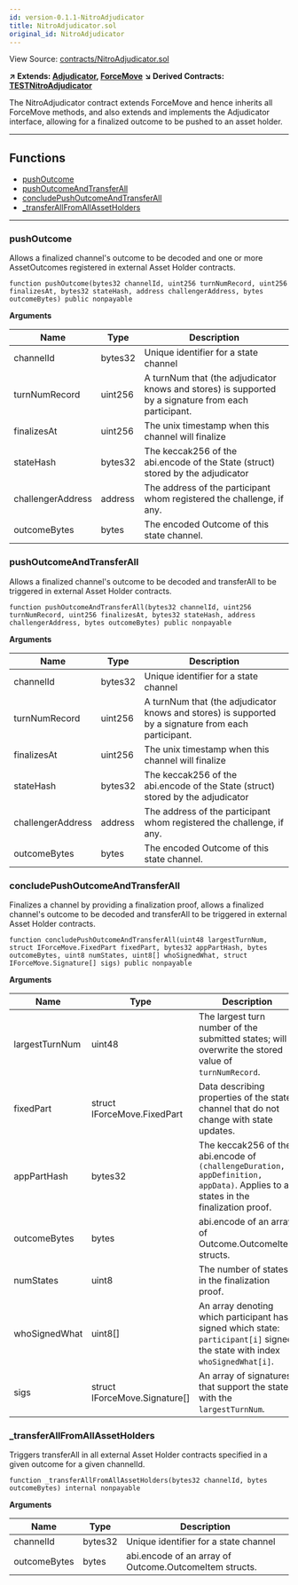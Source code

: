 ```yaml
---
id: version-0.1.1-NitroAdjudicator
title: NitroAdjudicator.sol
original_id: NitroAdjudicator
---
```


View Source: [contracts/NitroAdjudicator.sol](https://github.com/statechannels/monorepo/tree/master/packages/nitro-protocol/contracts/NitroAdjudicator.sol)

**↗ Extends: [Adjudicator](Adjudicator.md), [ForceMove](ForceMove.md)**
**↘ Derived Contracts: [TESTNitroAdjudicator](TESTNitroAdjudicator.md)**

The NitroAdjudicator contract extends ForceMove and hence inherits all ForceMove methods, and also extends and implements the Adjudicator interface, allowing for a finalized outcome to be pushed to an asset holder.

---

## Functions

- [pushOutcome](#pushoutcome)
- [pushOutcomeAndTransferAll](#pushoutcomeandtransferall)
- [concludePushOutcomeAndTransferAll](#concludepushoutcomeandtransferall)
- [_transferAllFromAllAssetHolders](#_transferallfromallassetholders)

---

### pushOutcome

Allows a finalized channel's outcome to be decoded and one or more AssetOutcomes registered in external Asset Holder contracts.

```solidity
function pushOutcome(bytes32 channelId, uint256 turnNumRecord, uint256 finalizesAt, bytes32 stateHash, address challengerAddress, bytes outcomeBytes) public nonpayable
```

**Arguments**

| Name        | Type           | Description  |
| ------------- |------------- | -----|
| channelId | bytes32 | Unique identifier for a state channel | 
| turnNumRecord | uint256 | A turnNum that (the adjudicator knows and stores) is supported by a signature from each participant. | 
| finalizesAt | uint256 | The unix timestamp when this channel will finalize | 
| stateHash | bytes32 | The keccak256 of the abi.encode of the State (struct) stored by the adjudicator | 
| challengerAddress | address | The address of the participant whom registered the challenge, if any. | 
| outcomeBytes | bytes | The encoded Outcome of this state channel. | 

### pushOutcomeAndTransferAll

Allows a finalized channel's outcome to be decoded and transferAll to be triggered in external Asset Holder contracts.

```solidity
function pushOutcomeAndTransferAll(bytes32 channelId, uint256 turnNumRecord, uint256 finalizesAt, bytes32 stateHash, address challengerAddress, bytes outcomeBytes) public nonpayable
```

**Arguments**

| Name        | Type           | Description  |
| ------------- |------------- | -----|
| channelId | bytes32 | Unique identifier for a state channel | 
| turnNumRecord | uint256 | A turnNum that (the adjudicator knows and stores) is supported by a signature from each participant. | 
| finalizesAt | uint256 | The unix timestamp when this channel will finalize | 
| stateHash | bytes32 | The keccak256 of the abi.encode of the State (struct) stored by the adjudicator | 
| challengerAddress | address | The address of the participant whom registered the challenge, if any. | 
| outcomeBytes | bytes | The encoded Outcome of this state channel. | 

### concludePushOutcomeAndTransferAll

Finalizes a channel by providing a finalization proof, allows a finalized channel's outcome to be decoded and transferAll to be triggered in external Asset Holder contracts.

```solidity
function concludePushOutcomeAndTransferAll(uint48 largestTurnNum, struct IForceMove.FixedPart fixedPart, bytes32 appPartHash, bytes outcomeBytes, uint8 numStates, uint8[] whoSignedWhat, struct IForceMove.Signature[] sigs) public nonpayable
```

**Arguments**

| Name        | Type           | Description  |
| ------------- |------------- | -----|
| largestTurnNum | uint48 | The largest turn number of the submitted states; will overwrite the stored value of `turnNumRecord`. | 
| fixedPart | struct IForceMove.FixedPart | Data describing properties of the state channel that do not change with state updates. | 
| appPartHash | bytes32 | The keccak256 of the abi.encode of `(challengeDuration, appDefinition, appData)`. Applies to all states in the finalization proof. | 
| outcomeBytes | bytes | abi.encode of an array of Outcome.OutcomeItem structs. | 
| numStates | uint8 | The number of states in the finalization proof. | 
| whoSignedWhat | uint8[] | An array denoting which participant has signed which state: `participant[i]` signed the state with index `whoSignedWhat[i]`. | 
| sigs | struct IForceMove.Signature[] | An array of signatures that support the state with the `largestTurnNum`. | 

### _transferAllFromAllAssetHolders

Triggers transferAll in all external Asset Holder contracts specified in a given outcome for a given channelId.

```solidity
function _transferAllFromAllAssetHolders(bytes32 channelId, bytes outcomeBytes) internal nonpayable
```

**Arguments**

| Name        | Type           | Description  |
| ------------- |------------- | -----|
| channelId | bytes32 | Unique identifier for a state channel | 
| outcomeBytes | bytes | abi.encode of an array of Outcome.OutcomeItem structs. | 

